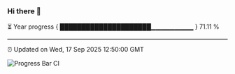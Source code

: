 ### Hi there 👋

⏳ Year progress { █████████████████████▁▁▁▁▁▁▁▁▁ } 71.11 %

---

⏰ Updated on Wed, 17 Sep 2025 12:50:00 GMT

![Progress Bar CI](https://github.com/ZhaoGui/ZhaoGui/workflows/Progress%20Bar%20CI/badge.svg)
